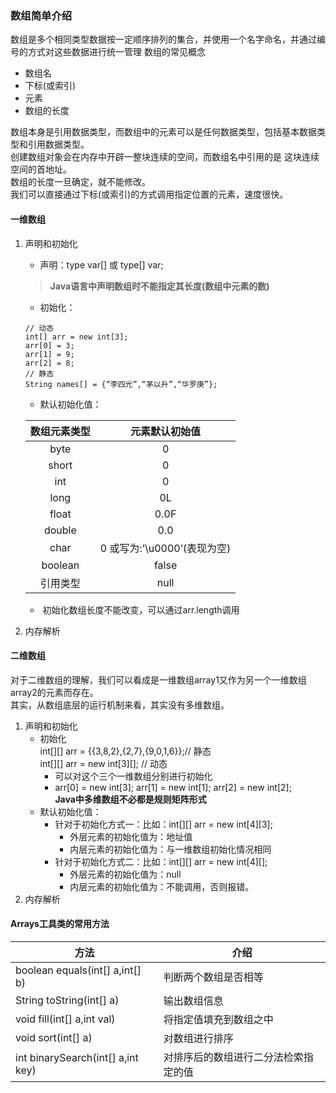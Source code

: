 ### 数组简单介绍
数组是多个相同类型数据按一定顺序排列的集合，并使用一个名字命名，并通过编号的方式对这些数据进行统一管理
数组的常见概念
* 数组名
* 下标(或索引)
* 元素
* 数组的长度

数组本身是引用数据类型，而数组中的元素可以是任何数据类型，包括基本数据类型和引用数据类型。  
创建数组对象会在内存中开辟一整块连续的空间，而数组名中引用的是
这块连续空间的首地址。  
数组的长度一旦确定，就不能修改。  
我们可以直接通过下标(或索引)的方式调用指定位置的元素，速度很快。  

#### 一维数组



1. 声明和初始化
    * 声明：type var[] 或 type[] var;
    > **Java语言中声明数组时不能指定其长度(数组中元素的数)**
    * 初始化：
    ```
   // 动态
    int[] arr = new int[3];
    arr[0] = 3;
    arr[1] = 9;
    arr[2] = 8;
   // 静态
   String names[] = {“李四光”,“茅以升”,“华罗庚”};
   ```
   * 默认初始化值：    
     
   | 数组元素类型 | 元素默认初始值              |
   | :------------: | :---------------------------: |
   | byte         | 0                           |
   | short        | 0                           |
   | int          | 0                           |
   | long         | 0L                          |
   | float        | 0.0F                        |
   | double       | 0.0                         |
   | char         | 0 或写为:’\u0000’(表现为空) |
   | boolean      | false                       |
   | 引用类型     | null                        |
   
   * ​	初始化数组长度不能改变，可以通过arr.length调用
   
2. 内存解析

#### 二维数组

对于二维数组的理解，我们可以看成是一维数组array1又作为另一个一维数组array2的元素而存在。  
其实，从数组底层的运行机制来看，其实没有多维数组。
1. 声明和初始化  
    * 初始化  
    int[][] arr = {{3,8,2},{2,7},{9,0,1,6}};// 静态  
    int[][] arr = new int[3][]; // 动态  
        * 可以对这个三个一维数组分别进行初始化  
        * arr[0] = new int[3]; arr[1] = new int[1]; arr[2] = new int[2];  
**Java中多维数组不必都是规则矩阵形式**    
    * 默认初始化值：
        * 针对于初始化方式一：比如：int[][] arr = new int[4][3];  
            * 外层元素的初始化值为：地址值  
            * 内层元素的初始化值为：与一维数组初始化情况相同     
        * 针对于初始化方式二：比如：int[][] arr = new int[4][];  
            * 外层元素的初始化值为：null  
            * 内层元素的初始化值为：不能调用，否则报错。  
2. 内存解析
#### Arrays工具类的常用方法
   | 方法                              | 介绍                                 |
   | --------------------------------- | ------------------------------------ |
   | boolean equals(int[] a,int[] b)   | 判断两个数组是否相等                 |
   | String toString(int[] a)          | 输出数组信息                         |
   | void fill(int[] a,int val)        | 将指定值填充到数组之中               |
   | void sort(int[] a)                | 对数组进行排序                       |
   | int binarySearch(int[] a,int key) | 对排序后的数组进行二分法检索指定的值 |
    
